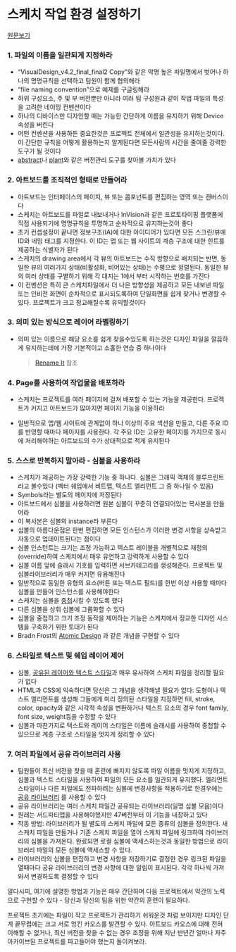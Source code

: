 # 스케치 작업 환경 설정하기

[원문보기](https://uxdesign.cc/workplace-hygiene-in-sketch-dc8184c0dc8f)

### 1. 파일의 이름을 일관되게 지정하라

- “VisualDesign_v4.2_final_final2 Copy”와 같은 악명 높은 파일명에서 벗어나 하나의 명명규칙을 선택하고 팀원이 함께 협의해라
- “file naming convention”으로 예제를 구글링해라 
- 하위 구성요소, 주 및 부 버전뿐만 아니라 여러 팀 구성원과 같이 작업 파일의 특성을 고려한 네이밍 컨벤션이다
- 하나의 디바이스만 디자인할 때는 가능한 간단하게 이름을 유지하기 위해 Device 속성을 버린다 
- 어떤 컨벤션을 사용하든 중요한것은 프로젝트 전체에서 일관성을 유지하는것이다. 이 간단한 규칙을 어떻게 활용하는지 알게된다면 모든사람의 시간을 줄여줄 강력한 도구가 될 것이다 
- [abstract](https://www.abstract.com/)나 [plant](https://plantapp.io/ )와 같은 버전관리 도구를 찾아볼 가치가 있다

### 2. 아트보드를 조직적인 형태로 만들어라

- 아트보드는 인터페이스의 페이지, 뷰 또는 콤포넌트를 편집하는 영역 또는 캔버스이다 
- 스케치는 아트보드를 파일로 내보내거나 InVision과 같은 프로토타이핑 플랫폼에 직접 사용되기에 명명규칙을 투명하고 순차적으로 유지하는것이 좋다 
- 초기 컨셉설정이 끝나면 정보구조(IA)에 대한 아이디어가 있다면 모든 스크린/뷰에 ID와 네임 태그를 지정한다. 이 ID는 앱 또는 웹 사이트의 계층 구조에 대한 힌트를 제공하는 식별자가 된다
- 스케치의 drawing area에서 각 뷰의 아트보드는 수직 방향으로 배치되는 반면, 동일한 뷰의 여러가지 상태(비활성화, 비어있는 상태)는 수평으로 정렬된다. 동일한 뷰의 여러 상태를 구별하기 위해 각 대지는 1에서 부터 시작하는 번호를 가진다
- 이 컨벤션은 특히 큰 스케치파일에서 더 나은 방향성을 제공하고 모든 내보낸 파일 또는 인비전 화면이 순차적으로 표시되도록하여 단일화면을 쉽게 찾거나 변경할 수 있다. 프로젝트가 크고 정교해질수록 유익할것이다

### 3. 의미 있는 방식으로 레이어 라벨링하기

* 의미 있는 이름으로 해당 요소를 쉽게 찾을수있도록 하는것은 디자인 파일을 깔끔하게 유지하는데에 가장 기본적이고 소홀한 연습 중 하나이다

  > [Rename It](https://github.com/rodi01/RenameIt) 참조

### 4. Page를 사용하여 작업물을 배포하라

* 스케치는 프로젝트를 여러 페이지에 걸쳐 배포할 수 있는 기능을 제공한다. 프로젝트가 커지고 아트보드가 많아지면 페이지 기능을 이용하라

* 일반적으로 앱/웹 사이트에 관계없이 하나 이상의 주요 섹션을 만들고, 다른 주요 ID를 반영할 때마다 페이지를 사용한다. 각 주요 ID는 고유한 페이지를 가지므로 동시에 처리해야하는 아트보드의 수가 상대적으로 적게 유지된다

### 5. 스스로 반복하지 말아라 - 심볼을 사용하라

- 스케치가 제공하는 가장 강력한 기능 중 하나다. 심볼은 그래픽 객체의 블루프린트라고 볼수있다 (벡터 쉐입에서 비트맵, 텍스트 엘리먼트 그 중 하나일 수 있음)  
- Symbols라는 별도의 페이지에 저장된다 
- 아트보드에서 심볼을 사용하려면 원본 심볼이 꾸준히 연결되어있는 복사본을 만들어라 
- 이 복사본은 심볼의 instance라 부른다 
- 심볼의 아름다운점은 한번 편집하면 모든 인스턴스가 이러한 변경 사항을 상속받고 자동으로 업데이트된다는 점이다 
- 심볼 인스턴트는 크기는 조정 가능하고 텍스트 레이블을 개별적으로 재정의(override)하여 스케치에서 매우 유연하고 강력하게 사용할 수 있다 
- 심볼 이름 앞에 슬래시 기호를 입력하면 서브카테고리를 생성해준다. 프로젝트 및 심볼라이브러리가 매우 커지면 유용해진다 
- 일반적으로 동일한 유형의 요소(버튼 또는 텍스트 필드)를 한번 이상 사용할 때마다 심볼을 만들어 인스턴스를 사용해야한다 
- 스케치는 심볼을 [중첩](https://www.sketch.com/docs/symbols/nested-symbols/)시킬 수 있도록 했다
- 다른 심볼을 상휘 심볼에 그룹화할 수 있다 
- 심볼을 중첩하고 크기 조정 동작을 제어하는 기능은 스케치에서 정교한 디자인 시스템을 구축하기 위한 토대가 된다 
- Bradn Frost의 [Atomic Design](http://bradfrost.com/blog/post/atomic-web-design/) 과 같은 개념을 구현할 수 있다 

### 6. 스타일로 텍스트 및 쉐입 레이어 제어

- 심볼, [공유된 레이어와 텍스트 스타일](https://www.sketch.com/docs/styling/shared-styles/)과 매우 유사하여 스케치 파일을 정리할 필요가 없다
- HTML과 CSS에 익숙하다면 당신은 그 개념을 생각해낼 필요가 없다: 도형이나 텍스트 엘리먼트를 생성해 그들에게 미리 정의된 스타일을 지정하면 fill, stroke, color, opacity와 같은 시각적 속성을 변환하거나 텍스트 요소의 경우 font family, font size, weight등을 수정할 수 있다
- 심볼과 마찬가지로 텍스트와 레이어 스타일은 이름에 슬래시를 사용하여 중첩할 수 있으므로 계층 구조로 스타일을 멋지게 정리할 수 있다

### 7. 여러 파일에서 공유 라이브러리 사용

- 팀원들이 최신 버전을 찾을 때 혼란에 빠지지 않도록 파일 이름을 멋지게 지정하고, 심볼과 텍스트 스타일을 사용하여 파일의 모든 요소를 일관되게 유지했다. 엘리먼트 스타일이나 다른 파일에도 전파하려는 심볼에 변경사항을 적용하기로 한경우에는 [공유 라이브러리](https://medium.com/ux-power-tools/sketch-libraries-how-they-work-and-the-crazy-stuff-you-can-do-with-them-fc10f142ac80) 를 사용할 수 있다 
- 공유 라이브러리는 여러 스케치 파일간 공유되는 라이브러리(일명 심볼 모음)이다 
- 원래는 서드파티앱을 사용해야했지만 47버전부터 이 기능을 내장하고 있다 
- 작동 방법: 라이브러리가 될 별도의 스케치 파일에 모든 종류의 심볼을 정의한다. 새 스케치 파일을 만들거나 기존 스케치 파일을 열어 스케치 파일에 링크하여 라이브러리의 심볼을 가져온다. 완료되면 로컬 심볼에 액세스하는것과 동일한 방법으로 라이브러리 파일의 모든 심볼에 액세스할 수 있다.
- 라이브러리의 심볼을 편집하고 변경 사항을 저장하기로 결정한 경우 링크된 파일을 열때마다 공유 라이브러리의 변경 사항에 대한 알림이 표시된다. 각각 하나씩 가져와서 변경하도록 결정할 수 있다 



 알다시피, 여기에 설명한 방법과 기능은 매우 간단하며 다음 프로젝트에서 약간의 노력으로 구현할 수 있다 - 당신과 당신의 팀을 위한 약간의 훈련이 필요하다.  

 프로젝트 초기에는 파일이 작고 프로젝트가 관리하기 쉬워운것 처럼 보이지만 디자인 단계 끝무렵에는 크고 서로 엉킨 카오스를 발견할 수 있다. 아트보드 카오스에 대해 전혀 이해할 수 없거나, 최신 버전을 찾을 수 없는 경우 조정을 위해 지난 반년간 얼마나 자주 아카이브된 프로젝트를 파고들어야 했는지 돌이켜보라.  